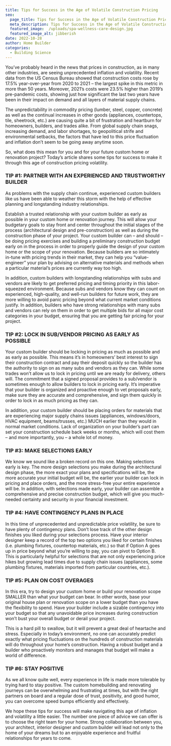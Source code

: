 ```yaml
---
title: Tips for Success in the Age of Volatile Construction Pricing
seo:
  page_title: Tips for Success in the Age of Volatile Construction Pricing
  meta_description: Tips for Success in the Age of Volatile Construction Pricing
  featured_image:  /uploads/spa-wellness-care-design.jpg
  featured_image_alt: jibberish
date: 2022-10-28
author: Home Builder
categories:
  - Building Science
---
```


You’ve probably heard in the news that prices in construction, as in many other industries, are seeing unprecedented inflation and volatility. Recent data from the US Census Bureau showed that construction costs rose by 17.5% year-over-year from 2020 to 2021 – the largest spike in this metric in more than 50 years. Moreover, 2021’s costs were 23.5% higher than 2019’s pre-pandemic costs, showing just how significant the last two years have been in their impact on demand and all layers of material supply chains.

The unpredictability in commodity pricing (lumber, steel, copper, concrete) as well as the continual increases in other goods (appliances, countertops, tile, sheetrock, etc.) are causing quite a bit of frustration and heartburn for homeowners, builders, and trades alike. From global supply chain snags, increasing demand, and labor shortages, to geopolitical strife and environmental setbacks, the factors that have led to this price fluctuation and inflation don’t seem to be going away anytime soon.

So, what does this mean for you and for your future custom home or renovation project? Today’s article shares some tips for success to make it through this age of construction pricing volatility.

### TIP #1: PARTNER WITH AN EXPERIENCED AND TRUSTWORTHY BUILDER

As problems with the supply chain continue, experienced custom builders like us have been able to weather this storm with the help of effective planning and longstanding industry relationships.

Establish a trusted relationship with your custom builder as early as possible in your custom home or renovation journey. This will allow your budgetary goals to stay front and center throughout the initial stages of the process (architectural design and pre-construction) as well as during the construction phase of your project. Your custom builder can – and should – be doing pricing exercises and building a preliminary construction budget early on in the process in order to properly guide the design of your custom home or the scope of your renovation. Because builders are so intimately in-tune with pricing trends in their market, they can help you “value-engineer” your plan by advising on alternative materials and methods when a particular material’s prices are currently way too high.

In addition, custom builders with longstanding relationships with subs and vendors are likely to get preferred pricing and timing priority in this labor-squeezed environment. Because subs and vendors know they can count on experienced, high-quality, and well-run builders for future work, they are more willing to avoid panic pricing beyond what current market conditions justify. In addition, builders who have strong relationships with many subs and vendors can rely on them in order to get multiple bids for all major cost categories in your budget, ensuring that you are getting fair pricing for your project.

### TIP #2: LOCK IN SUB/VENDOR PRICING AS EARLY AS POSSIBLE

Your custom builder should be locking in pricing as much as possible and as early as possible. This means it’s in homeowners’ best interest to sign their construction contract and pay their deposit quickly so the builder has the authority to sign on as many subs and vendors as they can. While some trades won’t allow us to lock in pricing until we are ready for delivery, others will. The commitment that a signed proposal provides to a sub/vendor is sometimes enough to allow builders to lock in pricing early. It’s imperative that your builder is organized and proactive enough to vet proposals early, make sure they are accurate and comprehensive, and sign them quickly in order to lock in as much pricing as they can.

In addition, your custom builder should be placing orders for materials that are experiencing major supply chains issues (appliances, windows/doors, HVAC equipment, beams/trusses, etc.) MUCH earlier than they would in normal market conditions. Lack of organization on your builder’s part can set your construction schedule back weeks or months, which will cost them – and more importantly, you – a whole lot of money.  

### TIP #3: MAKE SELECTIONS EARLY

We know we sound like a broken record on this one. Making selections early is key. The more design selections you make during the architectural design phase, the more exact your plans and specifications will be, the more accurate your initial budget will be, the earlier your builder can lock in pricing and place orders, and the more stress-free your entire experience will be. In addition, with selections made early, your builder can assemble a comprehensive and precise construction budget, which will give you much-needed certainty and security in your financial investment.

### TIP #4: HAVE CONTINGENCY PLANS IN PLACE

In this time of unprecedented and unpredictable price volatility, be sure to have plenty of contingency plans. Don’t lose track of the other design finishes you liked during your selections process. Have your interior designer keep a record of the top two options you liked for certain finishes (i.e. plumbing fixtures, countertop materials, etc.) so that if Option A goes up in price beyond what you’re willing to pay, you can pivot to Option B. This is particularly helpful for selections that are not only experiencing price hikes but growing lead times due to supply chain issues (appliances, some plumbing fixtures, materials imported from particular countries, etc.).

### TIP #5: PLAN ON COST OVERAGES

In this era, try to design your custom home or build your renovation scope SMALLER than what your budget can bear. In other words, base your original house plan or renovation scope on a lower budget than you have the flexibility to spend. Have your builder include a sizable contingency into your budget so that any unavoidable price increases during construction won’t bust your overall budget or derail your project.

This is a hard pill to swallow, but it will prevent a great deal of heartache and stress. Especially in today’s environment, no one can accurately predict exactly what pricing fluctuations on the hundreds of construction materials will do throughout your home’s construction. Having a robust budget and a builder who proactively monitors and manages that budget will make a world of difference.

### TIP #6: STAY POSITIVE

As we all know quite well, every experience in life is made more tolerable by trying hard to stay positive. The custom homebuilding and renovating journeys can be overwhelming and frustrating at times, but with the right partners on board and a regular dose of trust, positivity, and good humor, you can overcome speed bumps efficiently and effectively.

We hope these tips for success will make navigating this age of inflation and volatility a little easier. The number one piece of advice we can offer is to choose the right team for your home. Strong collaboration between you, your architect, interior designer and custom builder will lead not only to the home of your dreams but to an enjoyable experience and fruitful relationships for years to come.